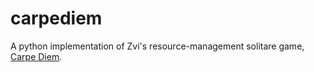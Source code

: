 # carpediem
A python implementation of Zvi's resource-management solitare game, [Carpe Diem](https://thezvi.wordpress.com/2015/03/17/carpe-diem-the-optimization-game-level-1/).

